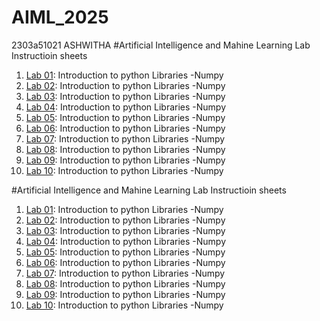 # AIML_2025  
2303a51021
ASHWITHA
#Artificial Intelligence and Mahine Learning Lab Instructioin sheets
1. [Lab 01](): Introduction to python Libraries -Numpy
2. [Lab 02](https://github.com/2303A51021/AIML_2025/blob/main/AIML_A2.pdf): Introduction to python Libraries -Numpy
3. [Lab 03](): Introduction to python Libraries -Numpy
4. [Lab 04](): Introduction to python Libraries -Numpy
5. [Lab 05](): Introduction to python Libraries -Numpy
6. [Lab 06](): Introduction to python Libraries -Numpy
7. [Lab 07](): Introduction to python Libraries -Numpy
8. [Lab 08](): Introduction to python Libraries -Numpy
9. [Lab 09](): Introduction to python Libraries -Numpy
10. [Lab 10](): Introduction to python Libraries -Numpy


#Artificial Intelligence and Mahine Learning Lab Instructioin sheets
1. [Lab 01](https://github.com/2303A51021/AIML_2025/blob/main/lab01_AIMI.ipynb): Introduction to python Libraries -Numpy
2. [Lab 02](https://github.com/2303A51021/AIML_2025/blob/main/lab02_AIML_ipynb.ipynb): Introduction to python Libraries -Numpy
3. [Lab 03](https://github.com/2303A51021/AIML_2025/blob/main/lab03_AIML.ipynb): Introduction to python Libraries -Numpy
4. [Lab 04](https://github.com/2303A51021/AIML_2025/blob/main/LAB04.ipynb): Introduction to python Libraries -Numpy
5. [Lab 05](https://github.com/2303A51021/AIML_2025/blob/main/lab_05.ipynb): Introduction to python Libraries -Numpy
6. [Lab 06](): Introduction to python Libraries -Numpy
7. [Lab 07](): Introduction to python Libraries -Numpy
8. [Lab 08](): Introduction to python Libraries -Numpy
9. [Lab 09](): Introduction to python Libraries -Numpy
10. [Lab 10](): Introduction to python Libraries -Numpy
